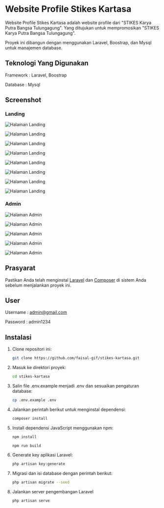 # Website Profile Stikes Kartasa

Website Profile Stikes Kartasa adalah website profile dari "STIKES Karya Putra Bangsa Tulungagung". 
Yang ditujukan untuk mempromosikan "STIKES Karya Putra Bangsa Tulungagung".

Proyek ini dibangun dengan menggunakan Laravel, Boostrap, dan Mysql untuk manajemen database.
## Teknologi Yang Digunakan 

Framework : Laravel, Boostrap

Database : Mysql

## Screenshot

### Landing

![Halaman Landing](img/ss-landing-1.jpg)

![Halaman Landing](img/ss-landing-2.jpg)

![Halaman Landing](img/ss-landing-3.jpg)

![Halaman Landing](img/ss-landing-4.jpg)

![Halaman Landing](img/ss-landing-5.jpg)

![Halaman Landing](img/ss-landing-6.jpg)

![Halaman Landing](img/ss-landing-7.jpg)

![Halaman Landing](img/ss-landing-8.jpg)

### Admin

![Halaman Admin](img/ss-admin-1.jpg)

![Halaman Admin](img/ss-admin-2.jpg)

![Halaman Admin](img/ss-admin-3.jpg)

![Halaman Admin](img/ss-admin-4.jpg)

![Halaman Admin](img/ss-admin-5.jpg)

## Prasyarat

Pastikan Anda telah menginstal [Laravel](https://laravel.com/) dan [Composer](https://getcomposer.org/) di sistem Anda sebelum menjalankan proyek ini.

## User

Username : admin@gmail.com

Password : admin1234


## Instalasi

1. Clone repositori ini:

   ```bash
   git clone https://github.com/faisal-gif/stikes-kartasa.git
   ```
   
2. Masuk ke direktori proyek:

   ```bash
   cd stikes-kartasa
   ```

3. Salin file .env.example menjadi .env dan sesuaikan pengaturan database:

   ```bash
   cp .env.example .env
   ```

4. Jalankan perintah berikut untuk menginstal dependensi:

   ```bash
   composer install
   ```

5. Install dependensi JavaScript menggunakan npm:

   ```bash
   npm install
   ```
   ```bash
   npm run build
   ```

6. Generate key aplikasi Laravel:

   ```bash
   php artisan key:generate
   ```
7. Migrasi dan isi database dengan perintah berikut:

   ```bash
   php artisan migrate --seed
   ```

8. Jalankan server pengembangan Laravel

   ```bash
   php artisan serve
   ```
